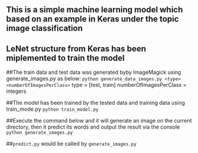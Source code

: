 ## This is a simple machine learning model which based on an example in Keras under the topic image classification
## LeNet structure from Keras has been miplemented to train the model

##The train data and test data was generated byby ImageMagick using generate_images.py as below:
`python generate_data_images.py <type> <numberOfImagesPerClass>`
type = [test, train]
numberOfImagesPerClass = integers 

##The model has been trained by the tested data and training data using train_mode.py
`python train_model.py`

##Execute the command below and it will generate an image on the current directory, then it predict its words and output the result via the console
`python generate_images.py `

##`predict.py` would be called by `generate_images.py `
